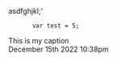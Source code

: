 <!Doctype html>

<html lang="en">
	<head>
		<meta charset="utf8">
		<title>html5 sematic element</title>
	</head>
	<body>
		asdfghjkl;'
		<figure>
			<code> var test = 5;</code>
		</figure>
		<figcaption>This is my caption</figcaption>
		<time datetime="2022-15-12t10:32--05:00z">December 15th 2022 10:38pm</time>
	</body>
</html>
